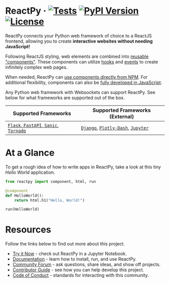 # ReactPy &middot; [![Tests](https://github.com/reactive-python/reactpy/workflows/test/badge.svg)](https://github.com/reactive-python/reactpy/actions?query=workflow%3ATest) [![PyPI Version](https://img.shields.io/pypi/v/reactpy.svg)](https://pypi.python.org/pypi/reactpy) [![License](https://img.shields.io/badge/License-MIT-purple.svg)](https://github.com/reactive-python/reactpy/blob/main/LICENSE)

ReactPy connects your Python web framework of choice to a ReactJS frontend, allowing you to create **interactive websites without needing JavaScript!**

Following ReactJS styling, web elements are combined into [reusable "components"](https://reactpy-docs.herokuapp.com/docs/guides/creating-interfaces/your-first-components/index.html#parametrizing-components). These components can utilize [hooks](https://reactpy-docs.herokuapp.com/docs/reference/hooks-api.html) and [events](https://reactpy-docs.herokuapp.com/docs/guides/adding-interactivity/responding-to-events/index.html#async-event-handlers) to create infinitely complex web pages.

When needed, ReactPy can [use components directly from NPM](https://reactpy-docs.herokuapp.com/docs/guides/escape-hatches/javascript-components.html#dynamically-loaded-components). For additional flexibility, components can also be [fully developed in JavaScript](https://reactpy-docs.herokuapp.com/docs/guides/escape-hatches/javascript-components.html#custom-javascript-components).

Any Python web framework with Websockets can support ReactPy. See below for what frameworks are supported out of the box.

| Supported Frameworks                                                                                                                                          | Supported Frameworks (External)                                                                                                                                                                  |
| ------------------------------------------------------------------------------------------------------------------------------------------------------------- | ------------------------------------------------------------------------------------------------------------------------------------------------------------------------------------------------ |
| [`Flask`, `FastAPI`, `Sanic`, `Tornado`](https://reactpy-docs.herokuapp.com/docs/guides/getting-started/installing-reactpy.html#officially-supported-servers) | [`Django`](https://github.com/reactive-python/django-reactpy), [`Plotly-Dash`](https://github.com/reactive-python/reactpy-dash), [`Jupyter`](https://github.com/reactive-python/reactpy-jupyter) |

# At a Glance

To get a rough idea of how to write apps in ReactPy, take a look at this tiny _Hello World_ application.

```python
from reactpy import component, html, run

@component
def HelloWorld():
    return html.h1("Hello, World!")

run(HelloWorld)
```

# Resources

Follow the links below to find out more about this project.

- [Try it Now](https://mybinder.org/v2/gh/reactive-python/reactpy-jupyter/main?urlpath=lab/tree/notebooks/introduction.ipynb) - check out ReactPy in a Jupyter Notebook.
- [Documentation](https://reactpy-docs.herokuapp.com/) - learn how to install, run, and use ReactPy.
- [Community Forum](https://github.com/reactive-python/reactpy/discussions) - ask questions, share ideas, and show off projects.
- [Contributor Guide](https://reactpy-docs.herokuapp.com/docs/developing-reactpy/contributor-guide.html) - see how you can help develop this project.
- [Code of Conduct](https://github.com/reactive-python/reactpy/blob/main/CODE_OF_CONDUCT.md) - standards for interacting with this community.
